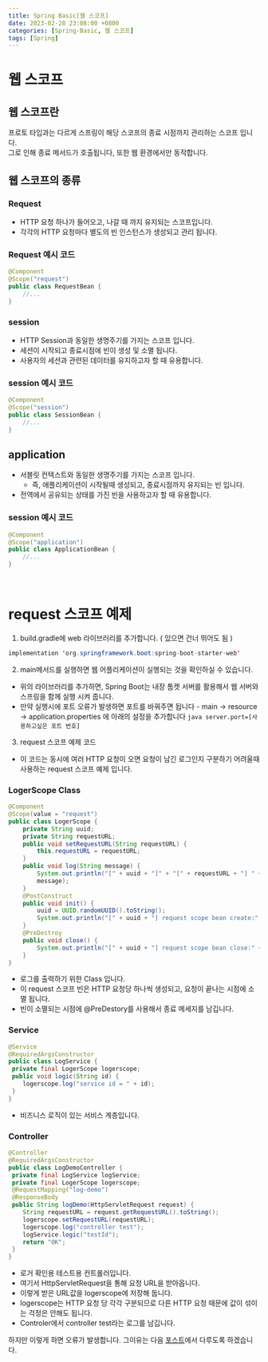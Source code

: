 ```yaml
---
title: Spring Basic[웹 스코프]
date: 2023-02-28 23:08:00 +0800
categories: [Spring-Basic, 웹 스코프]
tags: [Spring]
---
```


# 웹 스코프
## 웹 스코프란
프로토 타입과는 다르게 스프링이 해당 스코프의 종료 시점까지 관리하는 스코프 입니다.         
그로 인해 종료 메서드가 호출됩니다, 또한 웹 환경에서만 동작합니다.          

## 웹 스코프의 종류
### Request
- HTTP 요청 하나가 들어오고, 나갈 때 까지 유지되는 스코프입니다.
- 각각의 HTTP 요청마다 별도의 빈 인스턴스가 생성되고 관리 됩니다.
### Request 예시 코드
```java
@Component
@Scope("request")
public class RequestBean {
    //...
}
```

### session
- HTTP Session과 동일한 생명주기를 가지는 스코프 입니다.
- 세션이 시작되고 종료시점에 빈이 생성 및 소멸 됩니다.
- 사용자의 세션과 관련된 데이터를 유지하고자 할 때 유용합니다.
### session 예시 코드
```java
@Component
@Scope("session")
public class SessionBean {
    //...
}
```
        
## application
- 서블릿 컨텍스트와 동일한 생명주기를 가지는 스코프 입니다.
    - 즉, 애플리케이션이 시작될때 생성되고, 종료시점까지 유지되는 빈 입니다.
- 전역에서 공유되는 상태를 가진 빈을 사용하고자 할 때 유용합니다.
### session 예시 코드
```java
@Component
@Scope("application")
public class ApplicationBean {
    //...
}
```
<br/>

# request 스코프 예제
1. build.gradle에 web 라이브러리를 추가합니다. ( 있으면 건너 뛰어도 됨 )
```java
implementation 'org.springframework.boot:spring-boot-starter-web'
```
2. main메서드를 실행하면 웹 어플리케이션이 실행되는 것을 확인하실 수 있습니다.
- 위의 라이브러리를 추가하면, Spring Boot는 내장 톰켓 서버를 활용해서 웹 서버와 스프링을 함께 실행 시켜 줍니다.
- 만약 실행시에 포트 오류가 발생하면 포트를 바꿔주면 됩니다
        - main -> resource -> application.properties 에 아래의 설정을 추가합니다
        ```java
        server.port=[사용하고싶은 포트 번호]
        ```

3. request 스코프 예제 코드
- 이 코드는 동시에 여러 HTTP 요청이 오면 요청이 남긴 로그인지 구분하기 어려울때 사용하는 request 스코프 예제 입니다.
### LogerScope Class
```java
@Component
@Scope(value = "request")
public class LogerScope {
    private String uuid;
    private String requestURL;
    public void setRequestURL(String requestURL) {
        this.requestURL = requestURL;
    }
    public void log(String message) {
        System.out.println("[" + uuid + "]" + "[" + requestURL + "] " +
        message);
    }
    @PostConstruct
    public void init() {
        uuid = UUID.randomUUID().toString();
        System.out.println("[" + uuid + "] request scope bean create:" + this);
    }
    @PreDestroy
    public void close() {
        System.out.println("[" + uuid + "] request scope bean close:" + this);
    }
}
```
- 로그를 출력하기 위한 Class 입니다.
- 이 request 스코프 빈은 HTTP 요청당 하나씩 생성되고, 요청이 끝나는 시점에 소멸 됩니다.
- 빈이 소멸되는 시점에 @PreDestory를 사용해서 종료 메세지를 남깁니다.
### Service
```java
@Service
@RequiredArgsConstructor
public class LogService {
 private final LogerScope logerscope;
 public void logic(String id) {
    logerscope.log("service id = " + id);
 }
}
```
- 비즈니스 로직이 있는 서비스 계층입니다.
### Controller
```java
@Controller
@RequiredArgsConstructor
public class LogDemoController {
 private final LogService logService;
 private final LogerScope logerscope;
 @RequestMapping("log-demo")
 @ResponseBody
 public String logDemo(HttpServletRequest request) {
    String requestURL = request.getRequestURL().toString();
    logerscope.setRequestURL(requestURL);
    logerscope.log("controller test");
    logService.logic("testId");
    return "OK";
 }
}
```
- 로거 확인용 테스트용 컨트롤러입니다.
- 여기서 HttpServletRequest을 통해 요청 URL을 받아옵니다.
- 이렇게 받은 URL값을 logerscope에 저장해 둡니다.
- logerscope는 HTTP 요청 당 각각 구분되므로 다른 HTTP 요청 때문에 값이 섞이는 걱정은 안해도 됩니다.
- Controler에서 controller test라는 로그를 남깁니다.

하지만 이렇게 하면 오류가 발생합니다. 그이유는 다음 [포스트](https://ljw22222.github.io/posts/spring-basic-fifteen/)에서 다루도록 하겠습니다.

